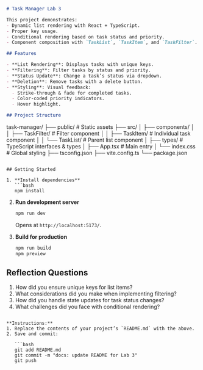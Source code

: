 ```markdown
# Task Manager Lab 3

This project demonstrates:
- Dynamic list rendering with React + TypeScript.
- Proper key usage.
- Conditional rendering based on task status and priority.
- Component composition with `TaskList`, `TaskItem`, and `TaskFilter`.

## Features

- **List Rendering**: Displays tasks with unique keys.
- **Filtering**: Filter tasks by status and priority.
- **Status Update**: Change a task’s status via dropdown.
- **Deletion**: Remove tasks with a delete button.
- **Styling**: Visual feedback:
  - Strike-through & fade for completed tasks.
  - Color-coded priority indicators.
  - Hover highlight.

## Project Structure

```

task-manager/
├── public/           # Static assets
├── src/
│   ├── components/
│   │   ├── TaskFilter/    # Filter component
│   │   ├── TaskItem/      # Individual task component
│   │   └── TaskList/      # Parent list component
│   ├── types/             # TypeScript interfaces & types
│   ├── App.tsx            # Main entry
│   └── index.css          # Global styling
├── tsconfig.json
├── vite.config.ts
└── package.json

````

## Getting Started

1. **Install dependencies**
   ```bash
   npm install
````

2. **Run development server**

   ```bash
   npm run dev
   ```

   Opens at `http://localhost:5173/`.

3. **Build for production**

   ```bash
   npm run build
   npm preview
   ```

## Reflection Questions

1. How did you ensure unique keys for list items?
2. What considerations did you make when implementing filtering?
3. How did you handle state updates for task status changes?
4. What challenges did you face with conditional rendering?

````

**Instructions:**  
1. Replace the contents of your project’s `README.md` with the above.  
2. Save and commit:

   ```bash
   git add README.md
   git commit -m "docs: update README for Lab 3"
   git push
````
